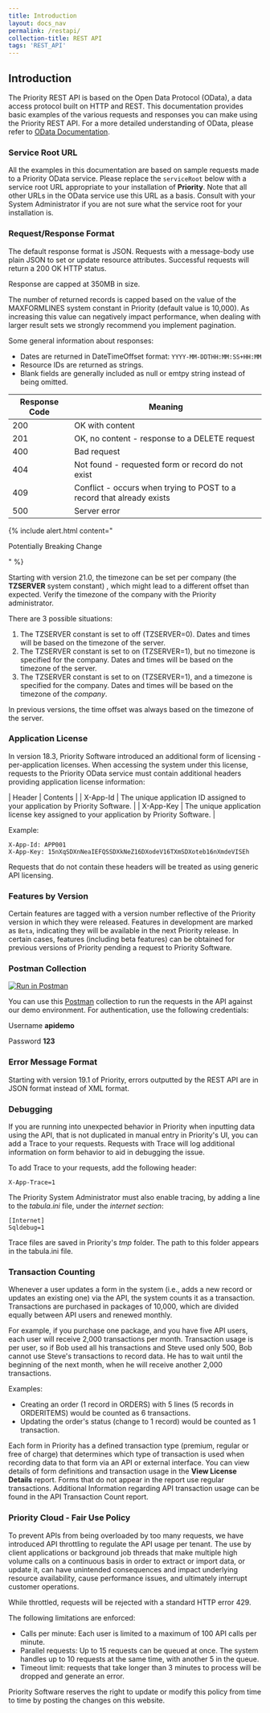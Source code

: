 ```yaml
---
title: Introduction
layout: docs_nav
permalink: /restapi/
collection-title: REST API
tags: 'REST_API'
---
```


<a name="Introduction"></a>

## Introduction

The Priority REST API is based on the Open Data Protocol (OData), a data access protocol built on HTTP and REST. This documentation provides basic examples of the various requests and responses you can make using the Priority REST API. For a more detailed understanding of OData, please refer to [OData Documentation](http://www.odata.org/documentation/).

<a class="anchor-link" name="Service_Root_URL"></a>
### Service Root URL

All the examples in this documentation are based on sample requests made to a Priority OData service. Please replace the <code>serviceRoot</code> below with a service root URL appropriate to your installation of **Priority**. Note that all other URLs in the OData service use this URL as a basis.
Consult with your System Administrator if you are not sure what the service root for your installation is.

### Request/Response Format

The default response format is JSON. Requests with a message-body use plain JSON to set or update resource attributes. 
Successful requests will return a 200 OK HTTP status.

Response are capped at 350MB in size.

The number of returned records is capped based on the value of the MAXFORMLINES system constant in Priority (default value is 10,000). As increasing this value can negatively impact performance, when dealing with larger result sets we strongly recommend you implement pagination.

Some general information about responses:

* Dates are returned in DateTimeOffset format: <code>YYYY-MM-DDTHH:MM:SS+HH:MM </code>
* Resource IDs are returned as strings.
* Blank fields are generally included as null or emtpy string instead of being omitted.

| Response Code | Meaning |
|---------------|-------------|
| 200 | OK with content |
| 201 | OK, no content - response to a DELETE request
| 400 | Bad request |
| 404 | Not found - requested form or record do not exist |
| 409 | Conflict - occurs when trying to POST to a record that already exists |
| 500 | Server error |

<a class="anchor-link" name="Timezone"></a>

{% include alert.html content="<p>Potentially Breaking Change</p>" %}

  Starting with version 21.0, the timezone can be set per company (the **TZSERVER** system constant) , which might lead to a different offset than expected. Verify the timezone of the company with the Priority administrator.

  There are 3 possible situations:

  1. The TZSERVER constant is set to off (TZSERVER=0). Dates and times will be based on the timezone of the server.
  2. The TZSERVER constant is set to on (TZSERVER=1), but no timezone is specified for the company. Dates and times will be based on the timezone of the server.
  3. The TZSERVER constant is set to on (TZSERVER=1), and a timezone is specified for the company. Dates and times will be based on the timezone of the *company*.

  In previous versions, the time offset was always based on the timezone of the server.

<a class="anchor-link" name="Application_License"></a>
### Application License

In version 18.3, Priority Software introduced an additional form of licensing - per-application licenses. When accessing the system under this license, requests to the Priority OData service must contain additional headers providing application license information:

| Header | Contents |
| X-App-Id | The unique application ID assigned to your application by Priority Software. |
| X-App-Key | The unique application license key assigned to your application by Priority Software. |

Example:
```
X-App-Id: APP001
X-App-Key: 15nXqSDXnNeaIEFQSSDXkNeZ16DXodeV16TXmSDXoteb16nXmdeVISEh
```

Requests that do not contain these headers will be treated as using generic API licensing.


<a class="anchor-link" name="Features_by_Version"></a>
###  Features by Version  ###
Certain features are tagged with a version number reflective of the Priority version in which they were released. Features in development are marked as `Beta`, indicating they will be available in the next Priority release. 
In certain cases, features (including beta features) can be obtained for previous versions of Priority pending a request to Priority Software.

### Postman Collection
[![Run in Postman](https://run.pstmn.io/button.svg)](https://app.getpostman.com/run-collection/3ff6b2a738857d25c712?action=collection%2Fimport)

You can use this [Postman](https://www.getpostman.com/) collection to run the requests in the API against our demo environment. For authentication, use the following credentials:

Username **apidemo**

Password **123**

### Error Message Format

Starting with version 19.1 of Priority, errors outputted by the REST API are in JSON format instead of XML format. 

### Debugging

If you are running into unexpected behavior in Priority when inputting data using the API, that is not duplicated in manual entry in Priority's UI, you can add a Trace to your requests. Requests with Trace will log additional information on form behavior to aid in debugging the issue.

To add Trace to your requests, add the following header:

<code>X-App-Trace=1</code>

The Priority System Administrator must also enable tracing, by adding a line to the *tabula.ini* file, under the *internet section*:

```
[Internet]
Sqldebug=1
```

Trace files are saved in Priority's *tmp* folder. The path to this folder appears in the tabula.ini file.

### Transaction Counting

Whenever a user updates a form in the system (i.e., adds a new record or updates an existing one) via the API, the system counts it as a transaction. Transactions are purchased in packages of 10,000, which are divided equally between API users and renewed monthly. 

For example, if you purchase one package, and you have five API users, each user will receive 2,000 transactions per month. Transaction usage is per user, so if Bob used all his transactions and Steve used only 500, Bob cannot use Steve's transactions to record data. He has to wait until the beginning of the next month, when he will receive another 2,000 transactions.

Examples:

- Creating an order (1 record in ORDERS) with 5 lines (5 records in ORDERITEMS) would be counted as 6 transactions.
- Updating the order's status (change to 1 record) would be counted as 1 transaction.

Each form in Priority has a defined transaction type (premium, regular or free of charge) that
determines which type of transaction is used when recording data to that form via an API or external
interface. You can view details of form definitions and transaction usage in the **View License Details** report. Forms that do not appear in the report use regular transactions. Additional
Information regarding API transaction usage can be found in the API Transaction Count
report. 

### Priority Cloud - Fair Use Policy

To prevent APIs from being overloaded by too many requests, we have introduced API throttling to regulate the API usage per tenant. The use by client applications or background job threads that make multiple high volume calls on a continuous basis in order to extract or import data, or update it, can have unintended consequences and impact underlying resource availability, cause performance issues, and ultimately interrupt customer operations.

While throttled, requests will be rejected with a standard HTTP error 429.

The following limitations are enforced:

- Calls per minute: Each user is limited to a maximum of 100 API calls per minute.
- Parallel requests: Up to 15 requests can be queued at once. The system handles up to 10 requests at the same time, with another 5 in the queue. 
- Timeout limit: requests that take longer than 3 minutes to process will be dropped and generate an error.

Priority Software reserves the right to update or modify this policy from time to time by posting the changes on this website. 

